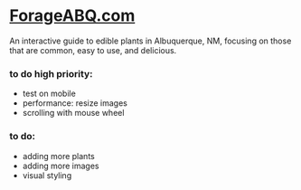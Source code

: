 # [ForageABQ.com](www.forageabq.com)

An interactive guide to edible plants in Albuquerque, NM, focusing on those that are common, easy to use, and delicious.

### to do high priority:

- test on mobile
- performance: resize images
- scrolling with mouse wheel

### to do:

- adding more plants
- adding more images
- visual styling
